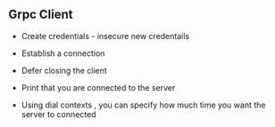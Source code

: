 
Grpc Client
-

- Create credentials - insecure new credentails 

- Establish a connection 
- Defer closing the client 

- Print that you are connected to the server 

- Using dial contexts , you can specify how much time you want the server to connected